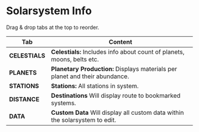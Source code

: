 # Solarsystem Info


Drag & drop tabs at the top to reorder.

| Tab | Content |
|--|--|
| **CELESTIALS**| **Celestials:** Includes info about count of planets, moons, belts etc.|
| **PLANETS** | **Planetary Production:** Displays materials per planet and their abundance. |
| **STATIONS**| **Stations:** All stations in system.|
| **DISTANCE**| **Destinations** Will display route to bookmarked systems. |
| **DATA**| **Custom Data** Will display all custom data within the solarsystem to edit. |



<!--stackedit_data:
eyJoaXN0b3J5IjpbLTE5NjMyMjkxMywxMDU4NTIwODIwLC0xNj
U3NTkzOSwtNDMwNDk4NzAxLDE0MTMyNTI2MDEsLTEzOTE4NDQz
OTIsLTc1Mjc3MDA1OCwtNDk3MDgwOTExXX0=
-->